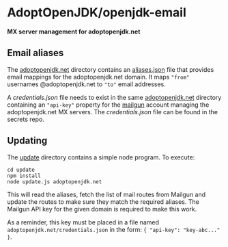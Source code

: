 # AdoptOpenJDK/openjdk-email

**MX server management for adoptopenjdk.net**

## Email aliases

The [adoptopenjdk.net](./adoptopenjdk.net) directory contains an 
[aliases.json](./adoptopenjdk.net/aliases.json) file that provides email mappings 
for the adoptopenjdk.net domain. It maps `"from"` usernames @adoptopenjdk.net 
to `"to"` email addresses.

A _credentials.json_ file needs to exist in the same [adoptopenjdk.net](./adoptopenjdk.net) 
directory containing an `"api-key"` property for the [mailgun](http://www.mailgun.com/) 
account managing the adoptopenjdk.net MX servers.  The _credentials.json_ file can 
be found in the secrets repo.

## Updating

The [update](./update) directory contains a simple node program.  To execute:

```
cd update
npm install
node update.js adoptopenjdk.net
```
 
This will read the aliases, fetch the list of mail routes from Mailgun and update 
the routes to make sure they match the required aliases. The Mailgun API key for 
the given domain is required to make this work.

As a reminder, this key must be placed in a file named `adoptopenjdk.net/credentials.json` 
in the form: `{ "api-key": "key-abc..." }`.
